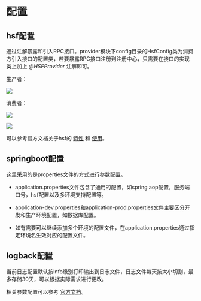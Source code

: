 # 配置

## hsf配置
通过注解暴露和引入RPC接口。provider模块下config目录的HsfConfig类为消费方引入接口的配置类，若要暴露RPC接口注册到注册中心，只需要在接口的实现类上加上 *@HSFProvider* 注解即可。

生产者：

![](http://p9vs76p49.bkt.clouddn.com/2018-09-02-15358769008774.jpg)

消费者：

![](http://p9vs76p49.bkt.clouddn.com/2018-09-02-15358773227676.jpg)

![](http://p9vs76p49.bkt.clouddn.com/2018-09-02-15358772367052.jpg)

可以参考官方文档关于hsf的 [特性](https://help.aliyun.com/document_detail/44890.html?spm=a2c4g.11186623.6.657.wcO3Ad#h2--2) 和 [使用](https://help.aliyun.com/document_detail/44170.html?spm=a2c4g.11186623.6.654.H8ThTR#h2-u914Du7F6Eu670Du52A1u5C5Eu60272)。

## springboot配置

这里采用的是properties文件的方式进行参数配置。

- application.properties文件包含了通用的配置，如spring aop配置，服务端口号，hsf配置以及多环境支持配置等。

- application-dev.properties和application-prod.properties文件主要区分开发和生产环境配置，如数据库配置。

- 如有需要可以继续添加多个环境的配置文件，在application.properties通过指定环境名生效对应的配置文件。

## logback配置

当前日志配置默认按info级别打印输出到日志文件，日志文件每天按大小切割，最多存储30天，可以根据实际需求进行更改。

相关参数配置可以参考 [官方文档](https://logback.qos.ch/manual/appenders.html)。

